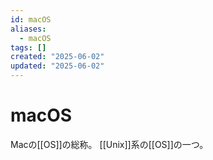 ```yaml
---
id: macOS
aliases:
  - macOS
tags: []
created: "2025-06-02"
updated: "2025-06-02"
---
```


# macOS

Macの[[OS]]の総称。
[[Unix]]系の[[OS]]の一つ。
